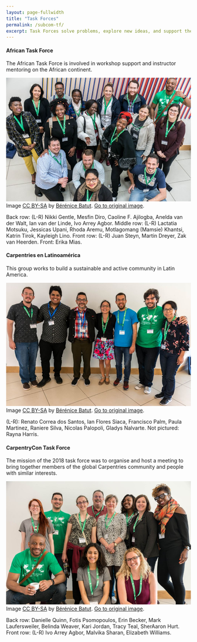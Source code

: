 ```yaml
---
layout: page-fullwidth
title: "Task Forces"
permalink: /subcom-tf/
excerpt: Task Forces solve problems, explore new ideas, and support the growth of the Carpentries community.
---
```


####  African Task Force

The African Task Force is involved in workshop support and instructor mentoring on the African continent.	

![CarpentryCon Task Force](/images/atf.jpg "CarpentryCon Task Force")
Image [CC BY-SA](https://creativecommons.org/licenses/by-sa/3.0/) by [Bérénice Batut](https://www.flickr.com/photos/134305289@N03). [Go to original image](https://www.flickr.com/photos/134305289@N03/41614266805/in/album-72157667641880727/). 

Back row: (L-R)  Nikki Gentle, Mesfin Diro, Caoline F. Ajilogba, Anelda van der Walt, Ian van der Linde, Ivo Arrey Agbor.
Middle row: (L-R) Lactatia Motsuku, Jessicas Upani, Rhoda Aremu, Motlagomang (Mamsie) Khantsi, Katrin Tirok, Kayleigh Lino.
Front row: (L-R) Juan Steyn, Martin Dreyer, Zak van Heerden.
Front: Erika Mias.

#### Carpentries en Latinoamérica 

This group works to build a sustainable and active community in Latin America.

![Carpentries en Latinoamérica ](/images/carplatam.jpg "Carpentries en Latinoamérica")
Image [CC BY-SA](https://creativecommons.org/licenses/by-sa/3.0/) by [Bérénice Batut](https://www.flickr.com/photos/134305289@N03). [Go to original image](https://www.flickr.com/photos/134305289@N03/40708276920/in/album-72157667641880727/).

(L-R): Renato Correa dos Santos, Ian Flores Siaca, Francisco Palm, Paula Martinez, Raniere Silva, Nicolas Palopoli, Gladys Nalvarte.
Not pictured: Rayna Harris.

####  CarpentryCon Task Force

The mission of the 2018 task force was to organise and host a meeting to bring together members of the global Carpentries community and people with similar interests. 


![CarpentryCon Task Force](/images/cctf.jpg "CarpentryCon Task Force")
Image [CC BY-SA](https://creativecommons.org/licenses/by-sa/3.0/) by [Bérénice Batut](https://www.flickr.com/photos/134305289@N03). [Go to original image](https://www.flickr.com/photos/134305289@N03/27645856217/in/album-72157667641880727/).

Back row: Danielle Quinn, Fotis Psomopoulos, Erin Becker, Mark Laufersweiler, Belinda Weaver, Kari Jordan, Tracy Teal, SherAaron Hurt.
Front row: (L-R) Ivo Arrey Agbor, Malvika Sharan, Elizabeth Williams.


